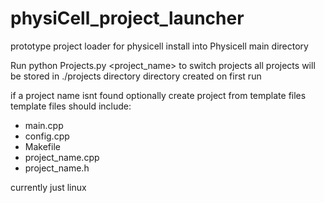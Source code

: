 # physiCell_project_launcher
prototype project loader for physicell
install into Physicell main directory

Run python Projects.py <project_name> to switch projects
all projects will be stored in ./projects directory
directory created on first run

if a project name isnt found optionally create project from template files
template files should include:
- main.cpp
- config.cpp
- Makefile
- project_name.cpp
- project_name.h

currently just linux
